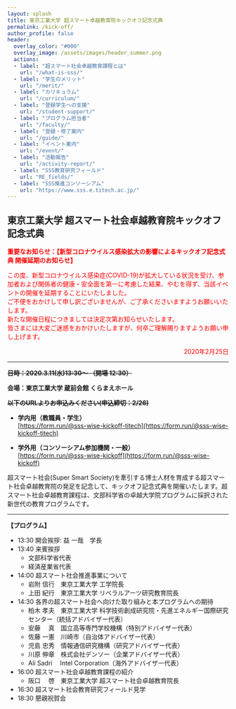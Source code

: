 ```yaml
---
layout: splash
title: 東京工業大学 超スマート卓越教育院キックオフ記念式典
permalink: /kick-off/
author_profile: false
header:
  overlay_color: "#000"
  overlay_image: /assets/images/header_summer.png
  actions:
  - label: "超スマート社会卓越教育課程とは"
    url: "/what-is-sss/"
  - label: "学生のメリット"
    url: "/merit/"
  - label: "カリキュラム"
    url: "/curriculum/"
  - label: "登録学生への支援​"
    url: "/student-support/"
  - label: "プログラム担当者​"
    url: "/faculty/"
  - label: "登録・修了案内"
    url: "/guide/"
  - label: "イベント案内"
    url: "/event/"
  - label: "活動報告"
    url: "/activity-report/"
  - label: "SSS教育研究フィールド"
    url: "RE_fields/"
  - label: "SSS推進コンソーシアム"
    url: "https://www.sss.e.titech.ac.jp/"
---
```


## 東京工業大学 超スマート社会卓越教育院キックオフ記念式典

**<span style="color:Red">重要なお知らせ：【新型コロナウイルス感染拡大の影響によるキックオフ記念式典 開催延期のお知らせ】</span>**

<span style="color:Red">
この度、新型コロナウイルス感染症(COVID-19)が拡大している状況を受け、参加者および関係者の健康・安全面を第一に考慮した結果、やむを得ず、当該イベントの開催を延期することにいたしました。<br>
ご不便をおかけして申し訳ございませんが、ご了承くださいますようお願いいたします。<br>
新たな開催日程につきましては決定次第お知らせいたします。<br>
皆さまには大変ご迷惑をおかけいたしますが、何卒ご理解賜りますようお願い申し上げます。<br>
</span>
<p style="color:Red" align="right" >2020年2月25日</p>

<hr>

**~~日時：2020.3.11(水)13:30～  （開場 12:30）~~**

**会場：東京工業大学 蔵前会館 くらまえホール**

**~~以下のURLよりお申込みください(申込締切：2/26)~~**

* **学内用（教職員・学生）**<br>
  [https://form.run/@sss-wise-kickoff-titech](https://form.run/@sss-wise-kickoff-titech)

* **学外用（コンソーシアム参加機関・一般）**<br>
  [https://form.run/@sss-wise-kickoff](https://form.run/@sss-wise-kickoff)

超スマート社会(Super Smart Society)を牽引する博士人材を育成する超スマート社会卓越教育院の発足を記念して、キックオフ記念式典を開催いたします。超スマート社会卓越教育課程は、文部科学省の卓越大学院プログラムに採択された新世代の教育プログラムです。

<hr>

**【プログラム】**

* 13:30  開会挨拶: 益 一哉　学長
* 13:40  来賓挨拶
  * 文部科学省代表
  * 経済産業省代表
* 14:00  超スマート社会推進事業について
  * 岩附 信行　東京工業大学 工学院長
  * 上田 紀行　東京工業大学 リベラルアーツ研究教育院長
* 14:30  各界の超スマート社会へ向けた取り組みと本プログラムへの期待
  * 柏木 孝夫　東京工業大学 科学技術創成研究院・先進エネルギー国際研究センター（統括アドバイザー代表）
  * 安藤　 真　国立高等専門学校機構（特別アドバイザー代表）
  * 佐藤 一憲　川崎市（自治体アドバイザー代表）
  * 児島 忠秀　情報通信研究機構（研究アドバイザー代表）
  * 川原 伸章　株式会社デンソー（企業アドバイザー代表）
  * Ali Sadri　  Intel Corporation（海外アドバイザー代表）
* 16:00  超スマート社会卓越教育課程の紹介
  * 阪口　 啓　東京工業大学 超スマート社会卓越教育院長
* 16:30  超スマート社会教育研究フィールド見学
* 18:30  懇親祝賀会
